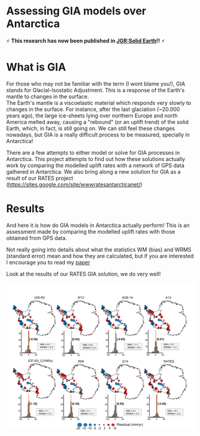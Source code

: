 # Assessing GIA models over Antarctica
:zap: **This research has now been published in [JGR:Solid Earth](http://onlinelibrary.wiley.com/doi/10.1002/2016JB013154/abstract)!!** :zap:

# What is GIA
For those who may not be familiar with the term (I wont blame you!), GIA stands for Glacial-Isostatic Adjustment. This is a response of the Earth's mantle to changes in the surface.  
The Earth's mantle is a viscoelastic material which responds very slowly to changes in the surface. For instance, after the last glaciation (~20.000 years ago), the large ice-sheets lying over northern Europe and north America melted away, causing a "rebound" (or an uplift trend) of the solid Earth, which, in fact, is still going on.
We can still feel these changes nowadays, but GIA is a really difficult process to be measured, specially in Antarctica! 

There are a few attempts to either model or solve for GIA processes in Antarctica. This project attempts to find out how these solutions actually work by comparing the modelled uplift rates with a network of GPS data gathered in Antarctica. 
We also bring along a new solution for GIA as a result of our RATES project (https://sites.google.com/site/wwwratesantarcticanet/)

# Results
And here it is how do GIA models in Antarctica actually perform! This is an assessment made by comparing the modelled uplift rates with those obtained from GPS data. 

Not really going into details about what the statistics WM (bias) and WRMS (standard error) mean and how they are calculated, but if you are interested I encourage you to read my [paper](http://onlinelibrary.wiley.com/doi/10.1002/2016JB013154/abstract)

Look at the results of our RATES GIA solution, we do very well! 

![How do GIA models in Antarctica actually perform - An assessment using GPS data](Fig5.jpg?raw=true "How do GIA models in Antarctica actually perform - An assessment using GPS data")
